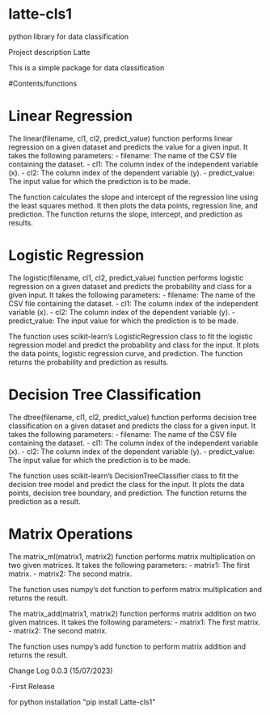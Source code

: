 # latte-cls1
python library for data classification 

Project description
Latte

This is a simple package for data classification

#Contents/functions
# Linear Regression

The linear(filename, cl1, cl2, predict_value) function performs linear regression on a given dataset and predicts the value for a given input. It takes the following parameters: - filename: The name of the CSV file containing the dataset. - cl1: The column index of the independent variable (x). - cl2: The column index of the dependent variable (y). - predict_value: The input value for which the prediction is to be made.

The function calculates the slope and intercept of the regression line using the least squares method. It then plots the data points, regression line, and prediction. The function returns the slope, intercept, and prediction as results.

# Logistic Regression

The logistic(filename, cl1, cl2, predict_value) function performs logistic regression on a given dataset and predicts the probability and class for a given input. It takes the following parameters: - filename: The name of the CSV file containing the dataset. - cl1: The column index of the independent variable (x). - cl2: The column index of the dependent variable (y). - predict_value: The input value for which the prediction is to be made.

The function uses scikit-learn’s LogisticRegression class to fit the logistic regression model and predict the probability and class for the input. It plots the data points, logistic regression curve, and prediction. The function returns the probability and prediction as results.

# Decision Tree Classification

The dtree(filename, cl1, cl2, predict_value) function performs decision tree classification on a given dataset and predicts the class for a given input. It takes the following parameters: - filename: The name of the CSV file containing the dataset. - cl1: The column index of the independent variable (x). - cl2: The column index of the dependent variable (y). - predict_value: The input value for which the prediction is to be made.

The function uses scikit-learn’s DecisionTreeClassifier class to fit the decision tree model and predict the class for the input. It plots the data points, decision tree boundary, and prediction. The function returns the prediction as a result.

# Matrix Operations

The matrix_ml(matrix1, matrix2) function performs matrix multiplication on two given matrices. It takes the following parameters: - matrix1: The first matrix. - matrix2: The second matrix.

The function uses numpy’s dot function to perform matrix multiplication and returns the result.

The matrix_add(matrix1, matrix2) function performs matrix addition on two given matrices. It takes the following parameters: - matrix1: The first matrix. - matrix2: The second matrix.

The function uses numpy’s add function to perform matrix addition and returns the result.

Change Log
0.0.3 (15/07/2023)

-First Release

for python installation  "pip install Latte-cls1"



